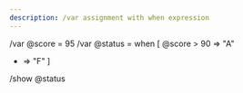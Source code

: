 ```yaml
---
description: /var assignment with when expression
---
```


/var @score = 95
/var @status = when [
  @score > 90 => "A"
  * => "F"
]

/show @status

